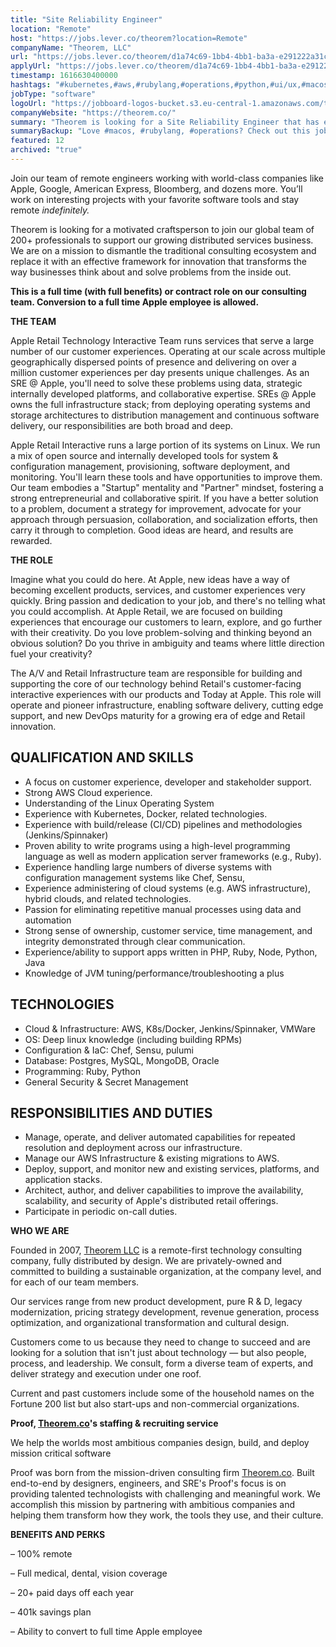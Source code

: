 ```yaml
---
title: "Site Reliability Engineer"
location: "Remote"
host: "https://jobs.lever.co/theorem?location=Remote"
companyName: "Theorem, LLC"
url: "https://jobs.lever.co/theorem/d1a74c69-1bb4-4bb1-ba3a-e291222a31c9"
applyUrl: "https://jobs.lever.co/theorem/d1a74c69-1bb4-4bb1-ba3a-e291222a31c9/apply"
timestamp: 1616630400000
hashtags: "#kubernetes,#aws,#rubylang,#operations,#python,#ui/ux,#macos,#management,#linux,#chef,#nodejs"
jobType: "software"
logoUrl: "https://jobboard-logos-bucket.s3.eu-central-1.amazonaws.com/theorem-llc"
companyWebsite: "https://theorem.co/"
summary: "Theorem is looking for a Site Reliability Engineer that has experience with Kubernetes, Docker and related technologies."
summaryBackup: "Love #macos, #rubylang, #operations? Check out this job post!"
featured: 12
archived: "true"
---
```


Join our team of remote engineers working with world-class companies like Apple, Google, American Express, Bloomberg, and dozens more. You’ll work on interesting projects with your favorite software tools and stay remote _indefinitely._

Theorem is looking for a motivated craftsperson to join our global team of 200+ professionals to support our growing distributed services business. We are on a mission to dismantle the traditional consulting ecosystem and replace it with an effective framework for innovation that transforms the way businesses think about and solve problems from the inside out.

**This is a full time (with full benefits) or contract role on our consulting team. Conversion to a full time Apple employee is allowed.**

**THE TEAM**

Apple Retail Technology Interactive Team runs services that serve a large number of our customer experiences. Operating at our scale across multiple geographically dispersed points of presence and delivering on over a million customer experiences per day presents unique challenges. As an SRE @ Apple, you'll need to solve these problems using data, strategic internally developed platforms, and collaborative expertise. SREs @ Apple owns the full infrastructure stack; from deploying operating systems and storage architectures to distribution management and continuous software delivery, our responsibilities are both broad and deep. 

Apple Retail Interactive runs a large portion of its systems on Linux. We run a mix of open source and internally developed tools for system & configuration management, provisioning, software deployment, and monitoring. You'll learn these tools and have opportunities to improve them. Our team embodies a "Startup" mentality and "Partner" mindset, fostering a strong entrepreneurial and collaborative spirit. If you have a better solution to a problem, document a strategy for improvement, advocate for your approach through persuasion, collaboration, and socialization efforts, then carry it through to completion. Good ideas are heard, and results are rewarded.

**THE ROLE**

Imagine what you could do here. At Apple, new ideas have a way of becoming excellent products, services, and customer experiences very quickly. Bring passion and dedication to your job, and there's no telling what you could accomplish. At Apple Retail, we are focused on building experiences that encourage our customers to learn, explore, and go further with their creativity. Do you love problem-solving and thinking beyond an obvious solution? Do you thrive in ambiguity and teams where little direction fuel your creativity? 

The A/V and Retail Infrastructure team are responsible for building and supporting the core of our technology behind Retail's customer-facing interactive experiences with our products and Today at Apple. This role will operate and pioneer infrastructure, enabling software delivery, cutting edge support, and new DevOps maturity for a growing era of edge and Retail innovation. 

## QUALIFICATION AND SKILLS

*   A focus on customer experience, developer and stakeholder support.
*   Strong AWS Cloud experience.
*   Understanding of the Linux Operating System
*   Experience with Kubernetes, Docker, related technologies.
*   Experience with build/release (CI/CD) pipelines and methodologies (Jenkins/Spinnaker) 
*   Proven ability to write programs using a high-level programming language as well as modern application server frameworks (e.g., Ruby). 
*   Experience handling large numbers of diverse systems with configuration management systems like Chef, Sensu,
*   Experience administering of cloud systems (e.g. AWS infrastructure), hybrid clouds, and related technologies.
*   Passion for eliminating repetitive manual processes using data and automation
*   Strong sense of ownership, customer service, time management, and integrity demonstrated through clear communication.
*   Experience/ability to support apps written in PHP, Ruby, Node, Python, Java
*   Knowledge of JVM tuning/performance/troubleshooting a plus

## TECHNOLOGIES

*   Cloud & Infrastructure: AWS, K8s/Docker, Jenkins/Spinnaker, VMWare
*   OS: Deep linux knowledge (including building RPMs)
*   Configuration & IaC: Chef, Sensu, pulumi
*   Database: Postgres, MySQL, MongoDB, Oracle
*   Programming: Ruby, Python
*   General Security & Secret Management

## RESPONSIBILITIES AND DUTIES

*   Manage, operate, and deliver automated capabilities for repeated resolution and deployment across our infrastructure. 
*   Manage our AWS Infrastructure & existing migrations to AWS.
*   Deploy, support, and monitor new and existing services, platforms, and application stacks. 
*   Architect, author, and deliver capabilities to improve the availability, scalability, and security of Apple's distributed retail offerings. 
*   Participate in periodic on-call duties.

**WHO WE ARE**

Founded in 2007, [Theorem LLC](https://theorem.co/) is a remote-first technology consulting company, fully distributed by design. We are privately-owned and committed to building a sustainable organization, at the company level, and for each of our team members.

Our services range from new product development, pure R & D, legacy modernization, pricing strategy development, revenue generation, process optimization, and organizational transformation and cultural design.

Customers come to us because they need to change to succeed and are looking for a solution that isn't just about technology — but also people, process, and leadership. We consult, form a diverse team of experts, and deliver strategy and execution under one roof.

Current and past customers include some of the household names on the Fortune 200 list but also start-ups and non-commercial organizations.

**Proof, [Theorem.co](http://theorem.co/)'s staffing & recruiting service**

We help the worlds most ambitious companies design, build, and deploy mission critical software

Proof was born from the mission-driven consulting firm [Theorem.co](http://theorem.co/). Built end-to-end by designers, engineers, and SRE's Proof's focus is on providing talented technologists with challenging and meaningful work. We accomplish this mission by partnering with ambitious companies and helping them transform how they work, the tools they use, and their culture.

**BENEFITS AND PERKS**

– 100% remote

– Full medical, dental, vision coverage

– 20+ paid days off each year

– 401k savings plan

– Ability to convert to full time Apple employee
